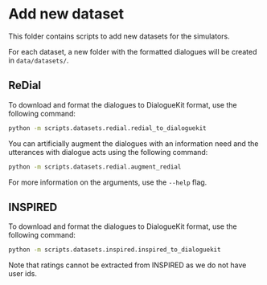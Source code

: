# Add new dataset

This folder contains scripts to add new datasets for the simulators.

For each dataset, a new folder with the formatted dialogues will be created in `data/datasets/`.

## ReDial

To download and format the dialogues to DialogueKit format, use the following command:

```bash
python -m scripts.datasets.redial.redial_to_dialoguekit
```

You can artificially augment the dialogues with an information need and the utterances with dialogue acts using the following command:

```bash
python -m scripts.datasets.redial.augment_redial
```

For more information on the arguments, use the `--help` flag.

## INSPIRED

To download and format the dialogues to DialogueKit format, use the following command:

```bash
python -m scripts.datasets.inspired.inspired_to_dialoguekit
```

Note that ratings cannot be extracted from INSPIRED as we do not have user ids.
